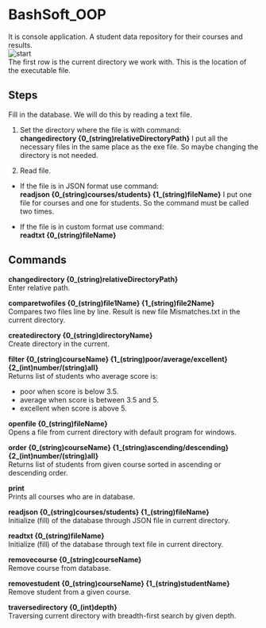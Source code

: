 # BashSoft_OOP

It is console application. A student data repository for their courses and results.  
![start](https://user-images.githubusercontent.com/18748534/41707918-ed770a12-7547-11e8-9d9c-2165acf427f7.jpg)  
The first row is the current directory we work with. This is the location of the executable file.

## Steps

Fill in the database. We will do this by reading a text file.

1. Set the directory where the file is with command:  
	**changedirectory {0_(string)relativeDirectoryPath}**
	I put all the necessary files in the same place as the exe file.
	So maybe changing the directory is not needed.

2. Read file.
- If the file is in JSON format use command:  
	**readjson {0_(string)courses/students} {1_(string)fileName}**
	I put one file for courses and one for students.
	So the command must be called two times.
	
- If the file is in custom format use command:  
	**readtxt {0_(string)fileName}**

## Commands

**changedirectory {0_(string)relativeDirectoryPath}**  
Enter relative path.

**comparetwofiles {0_(string)file1Name} {1_(string)file2Name}**  
Compares two files line by line. Result is new file Mismatches.txt in the current directory.

**createdirectory {0_(string)directoryName}**  
Create directory in the current.

**filter {0_(string)courseName} {1_(string)poor/average/excellent} {2_(int)number/(string)all}**  
Returns list of students who average score is:
- poor when score is below 3.5.
- average when score is between 3.5 and 5.
- excellent  when score is above 5.

**openfile {0_(string)fileName}**  
Opens a file from current directory with default program for windows.

**order {0_(string)courseName} {1_(string)ascending/descending} {2_(int)number/(string)all}**  
Returns list of students from given course sorted in ascending or descending order.

**print**  
Prints all courses who are in database.

**readjson {0_(string)courses/students} {1_(string)fileName}**  
Initialize (fill) of the database through JSON file in current directory.

**readtxt {0_(string)fileName}**  
Initialize (fill) of the database through text file in current directory.

**removecourse {0_(string)courseName}**  
Remove course from database.

**removestudent {0_(string)courseName} {1_(string)studentName}**  
Remove student from a given course.

**traversedirectory {0_(int)depth}**  
Traversing current directory with breadth-first search by given depth.
